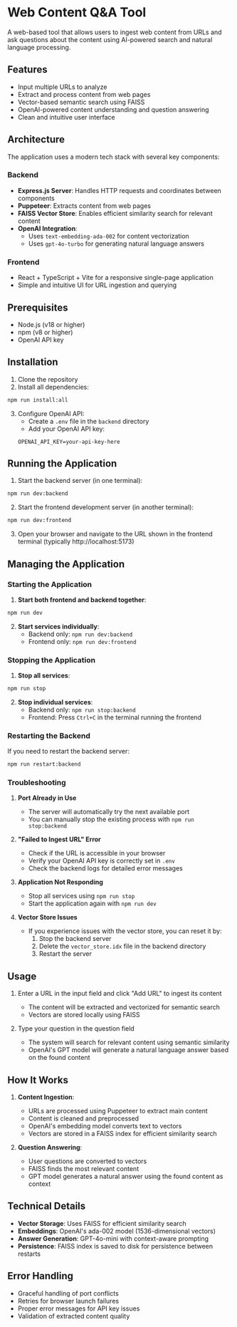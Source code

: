 # Web Content Q&A Tool

A web-based tool that allows users to ingest web content from URLs and ask questions about the content using AI-powered search and natural language processing.

## Features

- Input multiple URLs to analyze
- Extract and process content from web pages
- Vector-based semantic search using FAISS
- OpenAI-powered content understanding and question answering
- Clean and intuitive user interface

## Architecture

The application uses a modern tech stack with several key components:

### Backend
- **Express.js Server**: Handles HTTP requests and coordinates between components
- **Puppeteer**: Extracts content from web pages
- **FAISS Vector Store**: Enables efficient similarity search for relevant content
- **OpenAI Integration**: 
  - Uses `text-embedding-ada-002` for content vectorization
  - Uses `gpt-4o-turbo` for generating natural language answers

### Frontend
- React + TypeScript + Vite for a responsive single-page application
- Simple and intuitive UI for URL ingestion and querying

## Prerequisites

- Node.js (v18 or higher)
- npm (v8 or higher)
- OpenAI API key

## Installation

1. Clone the repository
2. Install all dependencies:
```bash
npm run install:all
```

3. Configure OpenAI API:
   - Create a `.env` file in the `backend` directory
   - Add your OpenAI API key:
   ```
   OPENAI_API_KEY=your-api-key-here
   ```

## Running the Application

1. Start the backend server (in one terminal):
```bash
npm run dev:backend
```

2. Start the frontend development server (in another terminal):
```bash
npm run dev:frontend
```

3. Open your browser and navigate to the URL shown in the frontend terminal (typically http://localhost:5173)

## Managing the Application

### Starting the Application

1. **Start both frontend and backend together**:
```bash
npm run dev
```

2. **Start services individually**:
   - Backend only: `npm run dev:backend`
   - Frontend only: `npm run dev:frontend`

### Stopping the Application

1. **Stop all services**:
```bash
npm run stop
```

2. **Stop individual services**:
   - Backend only: `npm run stop:backend`
   - Frontend: Press `Ctrl+C` in the terminal running the frontend

### Restarting the Backend

If you need to restart the backend server:
```bash
npm run restart:backend
```

### Troubleshooting

1. **Port Already in Use**
   - The server will automatically try the next available port
   - You can manually stop the existing process with `npm run stop:backend`

2. **"Failed to Ingest URL" Error**
   - Check if the URL is accessible in your browser
   - Verify your OpenAI API key is correctly set in `.env`
   - Check the backend logs for detailed error messages

3. **Application Not Responding**
   - Stop all services using `npm run stop`
   - Start the application again with `npm run dev`

4. **Vector Store Issues**
   - If you experience issues with the vector store, you can reset it by:
     1. Stop the backend server
     2. Delete the `vector_store.idx` file in the backend directory
     3. Restart the server

## Usage

1. Enter a URL in the input field and click "Add URL" to ingest its content
   - The content will be extracted and vectorized for semantic search
   - Vectors are stored locally using FAISS

2. Type your question in the question field
   - The system will search for relevant content using semantic similarity
   - OpenAI's GPT model will generate a natural language answer based on the found content

## How It Works

1. **Content Ingestion**:
   - URLs are processed using Puppeteer to extract main content
   - Content is cleaned and preprocessed
   - OpenAI's embedding model converts text to vectors
   - Vectors are stored in a FAISS index for efficient similarity search

2. **Question Answering**:
   - User questions are converted to vectors
   - FAISS finds the most relevant content
   - GPT model generates a natural answer using the found content as context

## Technical Details

- **Vector Storage**: Uses FAISS for efficient similarity search
- **Embeddings**: OpenAI's ada-002 model (1536-dimensional vectors)
- **Answer Generation**: GPT-4o-mini with context-aware prompting
- **Persistence**: FAISS index is saved to disk for persistence between restarts

## Error Handling

- Graceful handling of port conflicts
- Retries for browser launch failures
- Proper error messages for API key issues
- Validation of extracted content quality